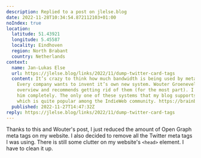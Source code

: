 ```yaml
---
description: Replied to a post on jlelse.blog
date: 2022-11-28T10:34:54.872112103+01:00
noIndex: true
location:
  latitude: 51.43921
  longitude: 5.45587
  locality: Eindhoven
  region: North Brabant
  country: Netherlands
context:
  name: Jan-Lukas Else
  url: https://jlelse.blog/links/2022/11/dump-twitter-card-tags
  content: It’s crazy to think how much bandwidth is being used by metadata tags.
    Every company wants to invent it’s own new system. Wouter Groeneveld gives a brief
    overview and recommends getting rid of them (for the most part). I agree with
    him completely. The only one of these systems that my blog supports is Microformats,
    which is quite popular among the IndieWeb community. https://brainbaking.com/post/2022/11/bloggers-dump-your-twitter-card-tags/
  published: 2022-11-27T14:47:32Z
reply: https://jlelse.blog/links/2022/11/dump-twitter-card-tags
---
```


Thanks to this and Wouter's post, I just reduced the amount of Open Graph meta tags on my website. I also decided to remove all the Twitter meta tags I was using. There is still some clutter on my website's `<head>` element. I have to clean it up.
